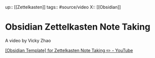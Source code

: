 up:: [[Zettelkasten]]
tags:: #source/video 
X:: [[Obsidian]]

# Obsidian Zettelkasten Note Taking

A video by Vicky Zhao

[[Obsidian Template] for Zettelkasten Note Taking ✏️ - YouTube](https://www.youtube.com/watch?v=a4-kNVKR_40)